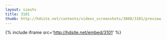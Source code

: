 ```yaml
---
layout: sieutv
title: 3101
thumb: http://hdsite.net/contents/videos_screenshots/3000/3101/preview_360p.mp4.jpg
---
```

{% include iframe src='http://hdsite.net/embed/3101' %}
 

